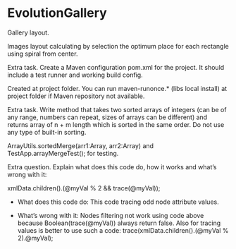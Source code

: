 # EvolutionGallery

Gallery layout.

Images layout calculating by selection the optimum place for each rectangle using spiral from center.

Extra task. Create a Maven configuration pom.xml for the project. It should include a test runner and working build config.

Created at project folder.
You can run maven-runonce.* (libs local install) at project folder if Maven repository not available.

Extra task. Write method that takes two sorted arrays of integers (can be of any range, numbers can repeat, sizes of arrays can be different) and returns array of n + m length which is sorted in the same order. Do not use any type of built-in sorting.

ArrayUtils.sortedMerge(arr1:Array, arr2:Array) and TestApp.arrayMergeTest(); for testing.

Extra question. Explain what does this code do, how it works and what’s wrong with it:

xmlData.children().(@myVal % 2 && trace(@myVal));

- What does this code do:
This code tracing odd node attribute values.

- What’s wrong with it:
Nodes filtering not work using code above because Boolean(trace(@myVal)) always return false.
Also for tracing values ​​is better to use such a code: trace(xmlData.children().(@myVal % 2).@myVal);

